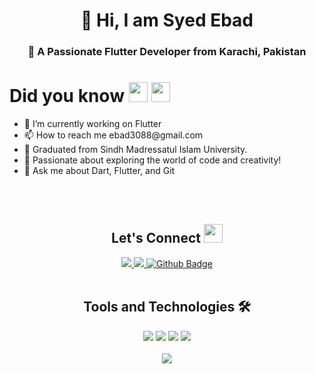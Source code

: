<div  align="center">
    <h1>👋 Hi, I am Syed Ebad</h1>
<h3 align="center">🚀 A Passionate Flutter Developer from Karachi, Pakistan</h3>
</div>

 

<!-- Who I am Section -->
<div align="left">
  <h1 align="left">Did you know
    <a href="https://media.giphy.com/media/efahdL9izxq64bAGY5/giphy.gif" target="_blank"><img src="https://media.giphy.com/media/b88QlTSTsj3bEHQyZf/giphy.gif" height="32px" width="30px" /></a>
    <a href="https://media.giphy.com/media/efahdL9izxq64bAGY5/giphy.gif"><img  src="https://media.giphy.com/media/efahdL9izxq64bAGY5/giphy.gif" height="32px" width="30px"></a></h1>
</div>

 
  <div align="center">
  
  <div align="left">
    <ul>
      <li> 🔭  I’m currently working on Flutter</li>
      <li>📫 How to reach me ebad3088@gmail.com</li>
      <li>🌱 Graduated from Sindh Madressatul Islam University.</li>
      <li>🚀 Passionate about exploring the world of code and creativity!</li>
      <li>💬 Ask me about Dart, Flutter, and Git</li>
    </ul>
  </div>
</div>
<br>
<br>

<h2 align="center"> Let's Connect <img src="https://media.giphy.com/media/jOz35yxbuhvVQDKrce/giphy.gif" height="30px" width="30px"></h2>
<div id="badges" align="center">
  <a href="www.linkedin.com/in/syed-ebad-86a1552b5" target="_blank">
    <img src="https://img.shields.io/badge/Linkedin-0077B5?style=for-the-badge&logo=Linkedin&logoColor=ffffff">
  </a>
  
  <a href="mailto:ebad3088@gmail.com">
    <img src="https://img.shields.io/badge/Gmail-D44638?style=for-the-badge&logo=instagram&logoColor=ffffff">
  </a>
  <a href="https://github.com/SyedEbad902">
 <img src="https://img.shields.io/badge/Github-white?style=for-the-badge&logo=Github&logoColor=black" alt="Github Badge"/>
  </a>


<br>

<br>
<!-- Tools and Technology Section -->
<h2 align="center">Tools and Technologies 🛠</h2>
<div align="center">
  <img src="https://img.shields.io/badge/Flutter-02569B?style=for-the-badge&logo=flutter&logoColor=white" />
  <img src="https://img.shields.io/badge/Dart-0175C2?style=for-the-badge&logo=dart&logoColor=white" />
  <img src="https://img.shields.io/badge/firebase-ffca28?style=for-the-badge&logo=firebase&logoColor=white" />
  <img src="https://img.shields.io/badge/Git-F05032?style=for-the-badge&logo=git&logoColor=white" />
<br>
<br>
<!--   <p><img align="left" src="https://github-readme-stats.vercel.app/api/top-langs?username=syedebad902&show_icons=true&locale=en&layout=compact" alt="syedebad902" /></p> -->
  <img align="center" src="https://github-readme-stats.vercel.app/api/top-langs/?username=syedebad902&theme=dark&layout=compact&langs_count=20&hide_title=true"/>
</div>




<br>
<!-- <div align=center> -->
<!--   <p>&nbsp;<img align="center" src="https://github-readme-stats.vercel.app/api?username=syedebad902&show_icons=true&locale=en" alt="syedebad902" /></p> -->
<!--   <img width=390 src="https://github-readme-streak-stats-salesp07.vercel.app/?user=SyedEbad902&count_private=true&theme=react&border_radius=10" alt="streak stats"/> -->
<!--   <img width=390 src="https://github-readme-stats-salesp07.vercel.app/api?username=Suhaibusman&count_private=true&show_icons=true&theme=react&rank_icon=github&border_radius=10" alt="readme stats" /> -->
  <br/>
<!--   <img align="center" src="https://github-readme-stats-salesp07.vercel.app/api/top-langs/?username=Suhaibusman&hide=HTML&langs_count=8&layout=compact&theme=react&border_radius=10&size_weight=0.5&count_weight=0.5&exclude_repo=github-readme-stats" alt="top langs" /> -->
 <br/> <br/>
